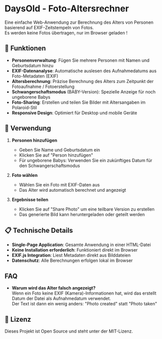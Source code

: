 # DaysOld - Foto-Altersrechner

Eine einfache Web-Anwendung zur Berechnung des Alters von Personen basierend auf EXIF-Zeitstempeln von Fotos.\
Es werden keine Fotos übertragen, nur im Browser geladen !

## 🎯 Funktionen

- **Personenverwaltung**: Fügen Sie mehrere Personen mit Namen und Geburtsdatum hinzu
- **EXIF-Datenanalyse**: Automatische auslesen des Aufnahmedatums aus Foto-Metadaten (EXIF)
- **Altersberechnung**: Präzise Berechnung des Alters zum Zeitpunkt der Fotoaufnahme / Fotoerstellung
- **Schwangerschaftsmodus** (BABY-Version): Spezielle Anzeige für noch ungeborene Babys
- **Foto-Sharing**: Erstellen und teilen Sie Bilder mit Altersangaben im Polaroid-Stil
- **Responsive Design**: Optimiert für Desktop und mobile Geräte


## 🚀 Verwendung

1. **Personen hinzufügen**
   - Geben Sie Name und Geburtsdatum ein
   - Klicken Sie auf "Person hinzufügen"
   - Für ungeborene Babys: Verwenden Sie ein zukünftiges Datum für den Schwangerschaftsmodus

2. **Foto wählen**
   - Wählen Sie ein Foto mit EXIF-Daten aus
   - Das Alter wird automatisch berechnet und angezeigt

3. **Ergebnisse teilen**
   - Klicken Sie auf "Share Photo" um eine teilbare Version zu erstellen
   - Das generierte Bild kann heruntergeladen oder geteilt werden

## 📋 Technische Details

- **Single-Page Application**: Gesamte Anwendung in einer HTML-Datei
- **Keine Installation erforderlich**: Funktioniert direkt im Browser
- **EXIF.js Integration**: Liest Metadaten direkt aus Bilddateien
- **Datenschutz**: Alle Berechnungen erfolgen lokal im Browser

## FAQ
- **Warum wird das Alter falsch angezeigt?**\
    Wenn ein Foto keine EXIF (Kamera)-Informationen hat, wird das erstellt Datum der Datei als Aufnahmedatum verwendet.\
    Der Text ist dann ein wenig anders: "Photo created" statt "Photo taken"


## 📝 Lizenz

Dieses Projekt ist Open Source und steht unter der MIT-Lizenz.
